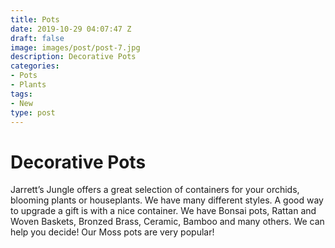 ```yaml
---
title: Pots
date: 2019-10-29 04:07:47 Z
draft: false
image: images/post/post-7.jpg
description: Decorative Pots
categories:
- Pots
- Plants
tags:
- New
type: post
---
```


# Decorative Pots

Jarrett’s Jungle offers a great selection of containers for your orchids, blooming plants or houseplants. We have many different styles. A good way to upgrade a gift is with a nice container. We have Bonsai pots, Rattan and Woven Baskets, Bronzed Brass, Ceramic, Bamboo and many others. We can help you decide! Our Moss pots are very popular!

